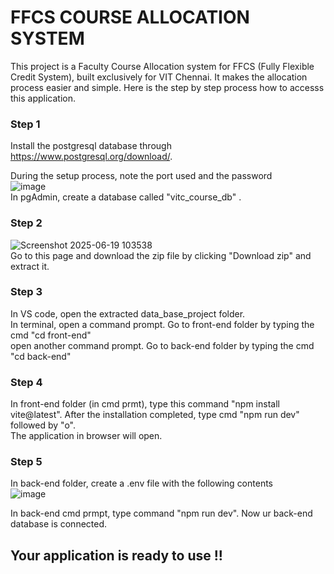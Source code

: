 # FFCS COURSE ALLOCATION SYSTEM
This project is a Faculty Course Allocation system for FFCS (Fully Flexible Credit System), built exclusively for VIT Chennai. It makes the allocation process easier and simple. Here is the step by step process how to accesss this application.  
### Step 1  
Install the postgresql database through https://www.postgresql.org/download/.  

During the setup process, note the port used and the password  
![image](https://github.com/user-attachments/assets/41eef15f-bbb8-4178-920e-75f9300ac8b1)  
In pgAdmin, create a database called "vitc_course_db" . 
### Step 2
![Screenshot 2025-06-19 103538](https://github.com/user-attachments/assets/d8d4f087-e8b9-41a9-a0dc-aec8bc1e4c10)  
Go to this page and download the zip file by clicking "Download zip" and extract it.
### Step 3
In VS code, open the extracted data_base_project folder.  
In terminal, open a command prompt. Go to front-end folder by typing the cmd "cd front-end"  
open another command prompt. Go to back-end folder by typing the cmd "cd back-end"  
### Step 4
In front-end folder (in cmd prmt), type this command "npm install vite@latest". After the installation completed, type cmd "npm run dev" followed by "o".  
The application in browser will open.
### Step 5
In back-end folder, create a .env file with the following contents  
![image](https://github.com/user-attachments/assets/247b59e1-6daf-4cf5-97ff-f29d54d69962)  

In back-end cmd prmpt, type command "npm run dev". Now ur back-end database is connected.

## Your application is ready to use !!
